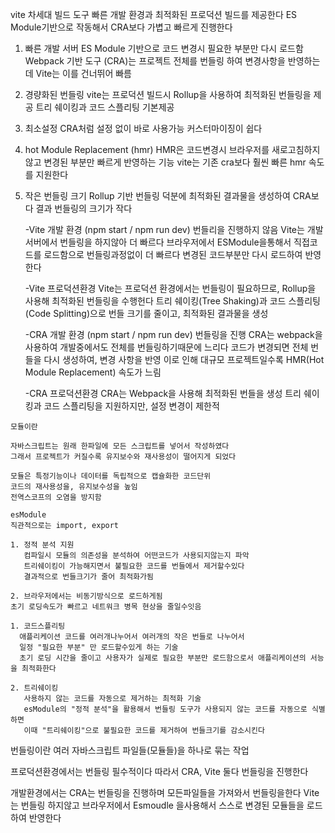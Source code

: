 <!-- CRA -->

<!-- Vite -->

vite
차세대 빌드 도구
빠른 개발 환경과 최적화된 프로덕션 빌드를 제공한다
ES Module기반으로 작동해서 CRA보다 가볍고 빠르게 진행한다

1.  빠른 개발 서버
    ES Module 기반으로 코드 변경시 필요한 부분만 다시 로드함
    Webpack 기반 도구 (CRA)는 프로젝트 전체를 번들링 하여 변경사항을 반영하는데 Vite는 이를 건너뛰어 빠름

2.  경량화된 번들링
    vite는 프로덕션 빌드시 Rollup을 사용하여 최적화된 번들링을 제공
    트리 쉐이킹과 코드 스플리팅 기본제공

3.  최소설정
    CRA처럼 설정 없이 바로 사용가능 커스터마이징이 쉽다

4.  hot Module Replacement (hmr)
    HMR은 코드변경시 브라우저를 새로고침하지않고 변경된 부분만 빠르게 반영하는 기능
    vite는 기존 cra보다 훨씬 빠른 hmr 속도를 지원한다

5.  작은 번들링 크기
    Rollup 기반 번들링 덕분에 최적화된 결과물을 생성하여 CRA보다 결과 번들링의 크기가 작다
    <!-- CRA vs Vite -->

    -Vite 개발 환경 (npm start / npm run dev)
    번들리을 진행하지 않음
    Vite는 개발서버에서 번들링을 하지않아 더 빠르다
    브라우저에서 ESModule을통해서 직접코드를 로드함으로 번들링과정없이 더 빠르다
    변경된 코드부분만 다시 로드하여 반영한다

    -Vite 프로덕션환경
    Vite는 프로덕션 환경에서는 번들링이 필요하므로, Rollup을 사용해 최적화된 번들링을 수행헌다
    트리 쉐이킹(Tree Shaking)과 코드 스플리팅(Code Splitting)으로 번들 크기를 줄이고, 최적화된 결과물을 생성

    -CRA 개발 환경 (npm start / npm run dev)
    번들링을 진행
    CRA는 webpack을사용하여 개발중에서도 전체를 번들링하기때문에 느리다
    코드가 변경되면 전체 번들을 다시 생성하여, 변경 사항을 반영
    이로 인해 대규모 프로젝트일수록 HMR(Hot Module Replacement) 속도가 느림

    -CRA 프로덕션환경
    CRA는 Webpack을 사용해 최적화된 번들을 생성
    트리 쉐이킹과 코드 스플리팅을 지원하지만, 설정 변경이 제한적

    <!-- user interface 라이브러리 react  -->
    <!-- DOM document object Model model이라는건 뭔지? -->
    <!-- virtual DOM을 사용했을때 어떻게 더 좋은성능을 내는지?  -->

<!-- 모듈이란?  -->

    모듈이란

    자바스크립트는 원래 한파일에 모든 스크립트를 넣어서 작성하였다
    그래서 프로젝트가 커질수록 유지보수와 재사용성이 떨어지게 되었다

    모듈은 특정기능이나 데이터를 독립적으로 캡슐화한 코드단위
    코드의 재사용성을, 유지보수성을 높임
    전역스코프의 오염을 방지함

<!-- esModule -->

    esModule
    직관적으로는 import, export

    1. 정적 분석 지원
       컴파일시 모듈의 의존성을 분석하여 어떤코드가 사용되지않는지 파악
       트리쉐이킹이 가능해지면서 불필요한 코드를 번들에서 제거할수있다
       결과적으로 번들크기가 줄어 최적화가됨

    2. 브라우저에서는 비동기방식으로 로드하게됨
    초기 로딩속도가 빠르고 네트워크 병목 현상을 줄일수잇음

 <!-- 트리쉐이킹, 코드 스플리팅 -->

    1. 코드스플리팅
      애플리케이션 코드를 여러개나누어서 여러개의 작은 번들로 나누어서
      일정 "필요한 부분" 만 로드할수있게 하는 기술
      초기 로딩 시간을 줄이고 사용자가 실제로 필요한 부분만 로드함으로서 애플리케이션의 서능을 최적화한다

    2. 트리쉐이킹
       사용하지 않는 코드를 자동으로 제거하는 최적화 기술
       esModule의 "정적 분석"을 활용해서 번들링 도구가 사용되지 않는 코드를 자동으로 식별하면
       이때 "트리쉐이킹"으로 불필요한 코드를 제거하여 번들크기를 감소시킨다

<!-- 번들링, 번들러란?  -->

번들링이란 여러 자바스크립트 파일들(모듈들)을 하나로 묶는 작업

프로덕션환경에서는 번들링 필수적이다
따라서 CRA, Vite 둘다 번들링을 진행한다

개발환경에서는
CRA는 번들링을 진행하며 모든파일들을 가져와서 번들링을한다
Vite는 번들링 하지않고 브라우저에서 Esmoudle 을사용해서 스스로 변경된 모듈들을 로드하여 반영한다

<!-- babel -->
<!-- webpack -->
<!-- SWC ??? vite에서-->
<!-- Rollup -->

<!-- 커스터마이징이 쉬운이유? -->
<!-- 함수컴포넌트, 클래스형 컴포넌트 -->
<!-- 선언적  -->
<!-- hook 이란?? 왜 hook? 이라는 이름?? -->
<!-- setState의 동작방식 비동기적인거 연관 -->
<!-- React 17 버전 이상에서는 import React from 'react'; -->
